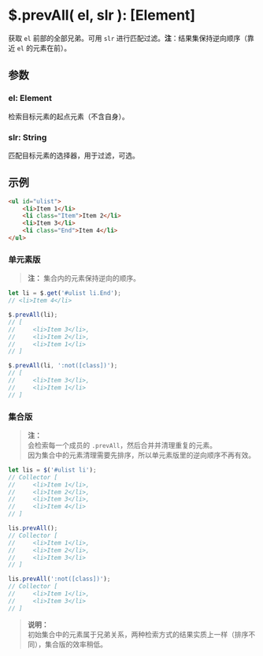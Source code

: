# $.prevAll( el, slr ): [Element]

获取 `el` 前部的全部兄弟。可用 `slr` 进行匹配过滤。**注**：结果集保持逆向顺序（靠近 `el` 的元素在前）。


## 参数

### el: Element

检索目标元素的起点元素（不含自身）。


### slr: String

匹配目标元素的选择器，用于过滤，可选。


## 示例

```html
<ul id="ulist">
    <li>Item 1</li>
    <li class="Item">Item 2</li>
    <li>Item 3</li>
    <li class="End">Item 4</li>
</ul>
```


### 单元素版

> **注：**
> 集合内的元素保持逆向的顺序。

```js
let li = $.get('#ulist li.End');
// <li>Item 4</li>

$.prevAll(li);
// [
//     <li>Item 3</li>,
//     <li>Item 2</li>,
//     <li>Item 1</li>
// ]

$.prevAll(li, ':not([class])');
// [
//     <li>Item 3</li>,
//     <li>Item 1</li>
// ]
```


### 集合版

> **注：**<br>
> 会检索每一个成员的 `.prevAll`，然后合并并清理重复的元素。<br>
> 因为集合中的元素清理需要先排序，所以单元素版里的逆向顺序不再有效。<br>

```js
let lis = $('#ulist li');
// Collector [
//     <li>Item 1</li>,
//     <li>Item 2</li>,
//     <li>Item 3</li>,
//     <li>Item 4</li>
// ]

lis.prevAll();
// Collector [
//     <li>Item 1</li>,
//     <li>Item 2</li>,
//     <li>Item 3</li>
// ]

lis.prevAll(':not([class])');
// Collector [
//     <li>Item 1</li>,
//     <li>Item 3</li>
// ]
```

> **说明：**<br>
> 初始集合中的元素属于兄弟关系，两种检索方式的结果实质上一样（排序不同），集合版的效率稍低。
